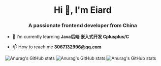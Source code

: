 <h1 align="center">Hi 👋, I'm Eiard</h1>
<h3 align="center">A passionate frontend developer from China</h3>

- 🌱 I’m currently learning **Java后端 嵌入式开发 Cplusplus/C**

- 📫 How to reach me **3067132996@qq.com**

>



![Anurag's GitHub stats](https://github-readme-stats.vercel.app/api?username=Eiard&theme=tokyonight&show_icons=true)
![Anurag's GitHub stats](https://github-readme-stats.vercel.app/api?username=anuraghazra&hide=contribs,prs)
![Anurag's GitHub stats](https://github-readme-stats.vercel.app/api?username=anuraghazra&hide=contribs,prs)
